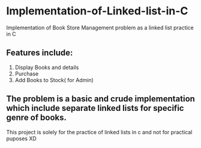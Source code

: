 # Implementation-of-Linked-list-in-C
Implementation of Book Store Management problem as a linked list practice in C

## Features include:

1) Display Books and details
2) Purchase
3) Add Books to Stock( for Admin)

## The problem is a basic and crude implementation which include separate linked lists for specific genre of books.

This project is solely for the practice of linked lists in c and not for practical puposes XD
